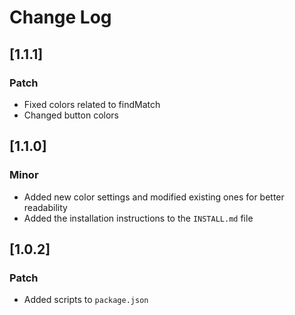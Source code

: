 # Change Log

## [1.1.1]

### Patch
- Fixed colors related to findMatch
- Changed button colors

## [1.1.0]

### Minor
- Added new color settings and modified existing ones for better readability
- Added the installation instructions to the `INSTALL.md` file

## [1.0.2]

### Patch
- Added scripts to `package.json`